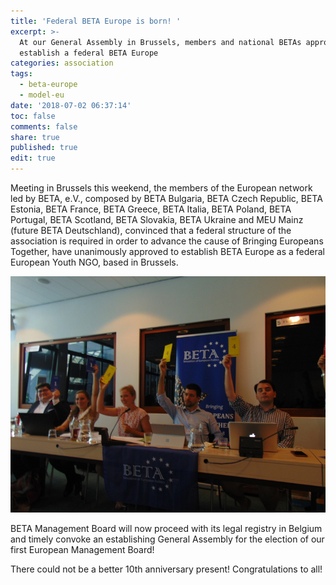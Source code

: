```yaml
---
title: 'Federal BETA Europe is born! '
excerpt: >-
  At our General Assembly in Brussels, members and national BETAs approve to
  establish a federal BETA Europe
categories: association
tags:
  - beta-europe
  - model-eu
date: '2018-07-02 06:37:14'
toc: false
comments: false
share: true
published: true
edit: true
---
```

Meeting in Brussels this weekend, the members of the European network led by BETA, e.V., composed by BETA Bulgaria, BETA Czech Republic, BETA Estonia, BETA France, BETA Greece, BETA Italia, BETA Poland, BETA Portugal, BETA Scotland, BETA Slovakia, BETA Ukraine and MEU Mainz (future BETA Deutschland), convinced that a federal structure of the association is required in order to advance the cause of Bringing Europeans Together, have unanimously approved to establish BETA Europe as a federal European Youth NGO, based in Brussels. 

![null](/assets/images/webp.net-resizeimagewww.jpg)

BETA Management Board will now proceed with its legal registry in Belgium and timely convoke an establishing General Assembly for the election of our first European Management Board!

There could not be a better 10th anniversary present! Congratulations to all!
